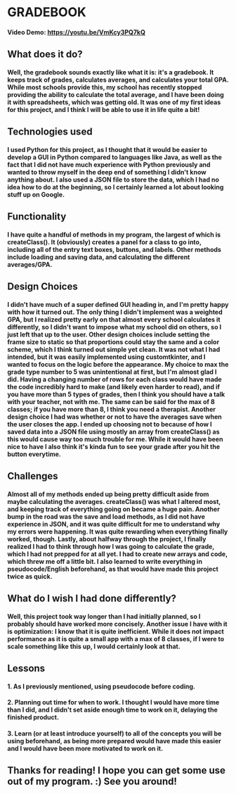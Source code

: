 # GRADEBOOK
#### Video Demo:  <https://youtu.be/VmKcy3PQ7kQ>

## What does it do?
#### Well, the gradebook sounds exactly like what it is: it's a gradebook. It keeps track of grades, calculates averages, and calculates your total GPA. While most schools provide this, my school has recently stopped providing the ability to calculate the total average, and I have been doing it with spreadsheets, which was getting old. It was one of my first ideas for this project, and I think I will be able to use it in life quite a bit!

## Technologies used
#### I used Python for this project, as I thought that it would be easier to develop a GUI in Python compared to languages like Java, as well as the fact that I did not have much experience with Python previously and wanted to throw myself in the deep end of something I didn't know anything about. I also used a JSON file to store the data, which I had no idea how to do at the beginning, so I certainly learned a lot about looking stuff up on Google.

## Functionality
#### I have quite a handful of methods in my program, the largest of which is createClass(). It (obviously) creates a panel for a class to go into, including all of the entry text boxes, buttons, and labels. Other methods include loading and saving data, and calculating the different averages/GPA.

## Design Choices
#### I didn't have much of a super defined GUI heading in, and I'm pretty happy with how it turned out. The only thing I didn't implement was a weighted GPA, but I realized pretty early on that almost every school calculates it differently, so I didn't want to impose what my school did on others, so I just left that up to the user. Other design choices include setting the frame size to static so that proportions could stay the same and a color scheme, which I think turned out simple yet clean. It was not what I had intended, but it was easily implemented using customtkinter, and I wanted to focus on the logic before the appearance. My choice to max the grade type number to 5 was unintentional at first, but I'm almost glad I did. Having a changing number of rows for each class would have made the code incredibly hard to make (and likely even harder to read), and if you have more than 5 types of grades, then I think you should have a talk with your teacher, not with me. The same can be said for the max of 8 classes; if you have more than 8, I think you need a therapist. Another design choice I had was whether or not to have the averages save when the user closes the app. I ended up choosing not to because of how I saved data into a JSON file using mostly an array from createClass() as this would cause way too much trouble for me. While it would have been nice to have I also think it's kinda fun to see your grade after you hit the button everytime.

## Challenges
#### Almost all of my methods ended up being pretty difficult aside from maybe calculating the averages. createClass() was what I altered most, and keeping track of everything going on became a huge pain. Another bump in the road was the save and load methods, as I did not have experience in JSON, and it was quite difficult for me to understand why my errors were happening. It was quite rewarding when everything finally worked, though. Lastly, about halfway through the project, I finally realized I had to think through how I was going to calculate the grade, which I had not prepped for at all yet. I had to create new arrays and code, which threw me off a little bit. I also learned to write everything in pseudocode/English beforehand, as that would have made this project twice as quick.

## What do I wish I had done differently?
#### Well, this project took way longer than I had initially planned, so I probably should have worked more concisely. Another issue I have with it is optimization: I know that it is quite inefficient. While it does not impact performance as it is quite a small app with a max of 8 classes, if I were to scale something like this up, I would certainly look at that.

## Lessons
#### 1. As I previously mentioned, using pseudocode before coding.
#### 2. Planning out time for when to work. I thought I would have more time than I did, and I didn't set aside enough time to work on it, delaying the finished product.
#### 3. Learn (or at least introduce yourself) to all of the concepts you will be using beforehand, as being more prepared would have made this easier and I would have been more motivated to work on it.

## Thanks for reading! I hope you can get some use out of my program. :) See you around!
